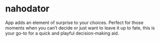 # nahodator
App adds an element of surprise to your choices. Perfect for those moments when you can’t decide or just want to leave it up to fate, this is your go-to for a quick and playful decision-making aid.
